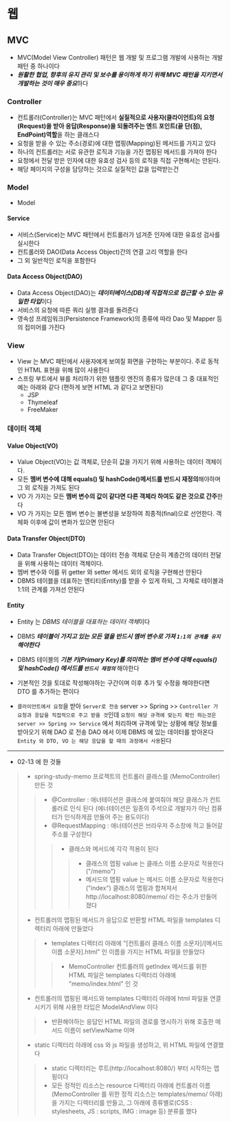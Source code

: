 # 웹
## MVC
* MVC(Model View Controller) 패턴은 웹 개발 및 프로그램 개발에 사용하는 개발 패턴 중 하나이다
* ***원활한 협업, 향후의 유지 관리 및 보수를 용이하게 하기 위해 MVC 패턴을 지키면서 개발하는 것이 매우 중요***하다
### Controller
* 컨트롤러(Controller)는 MVC 패턴에서 **실질적으로 사용자(클라이언트)의 요청(Request)을 받아 응답(Response)을 되돌려주는 엔드 포인트(끝 단(점), EndPoint)역할**을 하는 클래스다
* 요청을 받을 수 있는 주소(경로)에 대한 맵핑(Mapping)된 메서드를 가지고 있다
* 하나의 컨트롤러는 서로 유관한 로직과 기능을 가진 맵핑된 메서드를 가져야 한다
* 요청에서 전달 받은 인자에 대한 유효성 검사 등의 로직을 직접 구현해서는 안된다.
* 해당 페이지의 구성을 담당하는 것으로 실질적인 값을 입력받는건 
### Model
* Model
#### Service
* 서비스(Service)는 MVC 패턴에서 컨트롤러가 넘겨준 인자에 대한 유효성 검사를 실시한다
* 컨트롤러와 DAO(Data Access Object)간의 연결 고리 역할을 한다
* 그 외 일반적인 로직을 포함한다
#### Data Access Object(DAO)
* Data Access Object(DAO)는 ***데이터베이스(DB)에 직접적으로 접근할 수 있는 유일한 타입***이다
* 서비스의 요청에 따른 쿼리 실행 결과를 돌려준다
* 영속성 프레임워크(Persistence Framework)의 종류에 따라 Dao 및 Mapper 등의 접미어를 가진다
### View
* View 는 MVC 패턴에서 사용자에게 보여질 화면을 구현하는 부분이다. 주로 동적인 HTML 표현을 위해 많이 사용한다
* 스프링 부트에서 뷰를 처리하기 위한 템플릿 엔진의 종류가 많은데 그 중 대표적인 예는 아래와 같다 (편하게 보면 HTML 과 같다고 보면된다)
    * JSP
    * Thymeleaf
    * FreeMaker
### 데이터 객체
#### Value Object(VO)
* Value Object(VO)는 값 객체로, 단순히 값을 가지기 위해 사용하는 데이터 객체이다.
* 모든 **멤버 변수에 대해 equals() 및 hashCode()메서드를 반드시 재정의**해야하며 그 외 로직을 가져도 된다
* VO 가 가지는 모든 **멤버 변수의 값이 같다면 다른 객체라 하여도 같은 것으로 간주**한다
* VO 가 가지는 모든 멤버 변수는 불변성을 보장하여 최종적(final)으로 선언한다. 객체화 이후에 값이 변화가 있으면 안된다
#### Data Transfer Object(DTO)
* Data Transfer Object(DTO)는 데이터 전송 객체로 단순히 계층간의 데이터 전달을 위해 사용하는 데이터 객체이다.
* 멤버 변수와 이를 위 getter 와 setter 메서드 외의 로직을 구현해선 안된다
* DBMS 테이븛을 데표하는 엔티티(Entity)를 받을 수 있게 하되, 그 자체로 테이블과 1:1의 관계를 가져선 안된다
#### Entity
* Entity 는 *DBMS 테이블을 대표하는 데이터 객체*이다
* DBMS ***테이블이 가지고 있는 모든 열을 반드시 멤버 변수로 가져 `1:1의 관계를 유지`해야한다***
* DBMS 테이블의 ***기본 키(Primary Key)를 의미하는 멤버 변수에 대해 equals() 및 hashCode() 메서드를 `반드시 재정의`*** 해야한다
* 기본적인 것을 토대로 작성해야하는 구간이며 이후 추가 및 수정을 해야한다면 DTO 를 추가하는 편이다

* `클라이언트에서 요청`을 받아 `Server로 전송` server >> Spring >> `Controller 가 요청과 응답을 직접적으로 주고 받을 것`인데 `요청이 해당 규격에 맞는지 확인 하는것은 server >> Spring >> Service` 에서 처리하며 규격에 맞는 상황에 해당 정보를 받아오기 위해 DAO 로 전송 DAO 에서 이제 DBMS 에 있는 데이터를 받아온다 `Entity 와 DTO, VO 는 해당 응답을 할 때의 과정에서 사용`된다

--------------------------------
* 02-13 에 한 것들
>* spring-study-memo 프로젝트의 컨트롤러 클래스를 (MemoController) 만든 것
>>* @Controller : 애너테이션은 클래스에 붙여줘야 해당 클래스가 컨트롤러로 인식 된다 (에너테이션은 일종의 주석으로 개발자가 아닌 컴퓨터가 인식하게끔 만들어 주는 용도이다)
>>* @RequestMapping : 애너테이션은 브라우저 주소창에 적고 들어갈 주소를 구성한다
>>>* 클래스와 메서드에 각각 적용이 된다
>>>>* 클래스의 맵핑 value 는 클래스 이름 소문자로 적용한다 ("/memo")
>>>>* 메서드의 맵핑 value 는 메서드 이름 소문자로 적용한다 ("index") 클래스의 맵핑과 합쳐져서 http://localhost:8080/memo/ 라는 주소가 만들어 졌다
>* 컨트롤러의 맵핑된 메서드가 응답으로 반환할 HTML 파일을 templates 디렉터리 아래에 만들었다
>>* templates 디렉터리 아래에 "[컨트롤러 클래스 이름 소문자]/[메서드 이름 소문자].html" 인 이름을 가지는 HTML 파일을 만들었다
>>>* MemoController 컨트롤러의 getIndex 메서드를 위한 HTML 파일은 templates 디렉터리 아래에 "memo/index.html" 인 것
>* 컨트롤러의 맵핑된 메서드와 templates 디렉터리 아래에 html 파일을 연결시키기 위해 사용한 타입은 ModelAndView 이다
>>* 반환해야하는 응답인 HTML 파일의 경로를 명시하기 위해 호출한 메서드 이름이 setViewName 이며
>* static 디렉터리 아래에 css 와 js 파일을 생성하고, 위 HTML 파일에 연결했다
>>* static 디렉터리는 루트(http://localhost:8080/) 부터 시작하는 맵핑이다
>>* 모든 정적인 리소스는 resource 디렉터리 아래에 컨트롤러 이름(MemoController 를 위한 정적 리소스는 templates/memo/ 아래) 을 가지는 디렉터리를 만들고, 그 아래에 종류별로(CSS : stylesheets, JS : scripts, IMG : image 등) 분류를 했다
